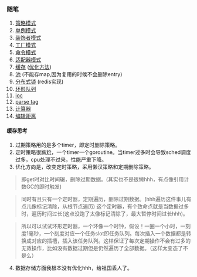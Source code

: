 ### 随笔
1. [策略模式](strategy)
1. [单例模式](singleton)
1. [装饰者模式](decorator)
1. [工厂模式](factory)
1. [命令模式](command)
1. [适配器模式](adapter)
1. [缓存](cache/memoryCache.go) ([优化方法](./README.md#17))
1. [池](pool/conncet-pool.go) (不能存map,因为复用的时候不会删除entry)
1. [分布式锁](lock/redis_mutex.go) (redis实现)
1. [环形队列](queue/RingQueue.go)
1. [ioc](ioc)
1. [parse tag](parser/tag/tag.go)
1. [计算器](parser/calculator/calculator.go)
1. [编辑距离](levenshtein/distance_test.go)

#### 缓存思考
1. 过期策略用的是多个timer，即定时删除策略。
2. 定时策略很尴尬，一个timer一个goroutine。当timer过多时会导致sched调度过多，cpu处理不过来，性能严重下降。
3. 优化方向是，改变定时策略，采用懒汉策略和定期删除策略。
> 即get时对比时间辍，删除过期数据。(其实也不是很懒hhh，有点像引用计数GC的即时触发)

> 同时有且只有一个定时器，定期遍历，删除过期数据。(hhh遍历这件事儿有点儿像标记清除，从根节点遍历) 这个定时器，有个致命点就是当数据过多时，遍历时间过长(这点没跑了太像标记清除了，最大暂停时间过长hhh)。

> 所以可以试试环形定时器，一个环像一个时钟，假设！一圈一个小时，一刻度1毫秒，一个刻度对应一个任务slot即任务队列。每次插入一个数据都是转换成对应的插槽，插入该任务队列。这样保证了每次定期操作不会有过多的无效操作，比如没有数据过期但是仍然遍历了全部数据。（这样太变态了不是么）
4. 数据存储方面我根本没有优化hhh，给祖国丢人了。
